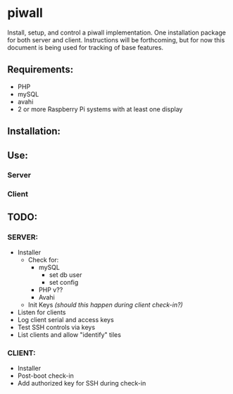 # piwall

Install, setup, and control a piwall implementation. One installation package for both server and client. Instructions will be forthcoming, but for now this document is being used for tracking of base features.

## Requirements:

* PHP
* mySQL
* avahi
* 2 or more Raspberry Pi systems with at least one display

## Installation:

## Use:

### **Server**

### **Client**

## **TODO:**

### SERVER:
* Installer
    * Check for: 
        * mySQL
            * set db user
            * set config
        * PHP v??
        * Avahi
    * Init Keys *(should this happen during client check-in?)*
* Listen for clients
* Log client serial and access keys
* Test SSH controls via keys
* List clients and allow "identify" tiles

### CLIENT: 
* Installer
* Post-boot check-in
* Add authorized key for SSH during check-in
